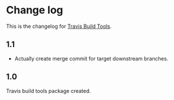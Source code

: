 # Change log
This is the changelog for [Travis Build Tools](readme.md).

## 1.1 ##
* Actually create merge commit for target downstream branches.

## 1.0 ##
Travis build tools package created.